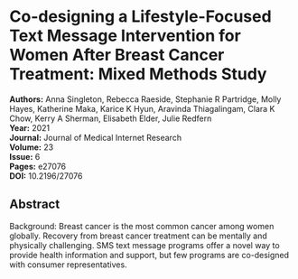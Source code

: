 # Co-designing a Lifestyle-Focused Text Message Intervention for Women After Breast Cancer Treatment: Mixed Methods Study

**Authors:** Anna Singleton, Rebecca Raeside, Stephanie R Partridge, Molly Hayes, Katherine Maka, Karice K Hyun, Aravinda Thiagalingam, Clara K Chow, Kerry A Sherman, Elisabeth Elder, Julie Redfern  
**Year:** 2021  
**Journal:** Journal of Medical Internet Research  
**Volume:** 23  
**Issue:** 6  
**Pages:** e27076  
**DOI:** 10.2196/27076  

## Abstract
Background: Breast cancer is the most common cancer among women globally. Recovery from breast cancer treatment can be mentally and physically challenging. SMS text message programs offer a novel way to provide health information and support, but few programs are co-designed with consumer representatives.

